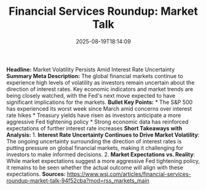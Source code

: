 ﻿---
title: "Financial Services Roundup: Market Talk"
date: "2025-08-19T18:14:09"
category: "Markets"
summary: ""
slug: "financial services roundup market talk"
source_urls:
  - "https://www.wsj.com/articles/financial-services-roundup-market-talk-94f52cba?mod=rss_markets_main"
seo:
  title: "Financial Services Roundup: Market Talk | Hash n Hedge"
  description: ""
  keywords: ["news", "markets", "brief"]
---
**Headline:** Market Volatility Persists Amid Interest Rate Uncertainty  **Summary Meta Description:** The global financial markets continue to experience high levels of volatility as investors remain uncertain about the direction of interest rates. Key economic indicators and market trends are being closely watched, with the Fed's next move expected to have significant implications for the markets.  **Bullet Key Points:**  * The S&P 500 has experienced its worst week since March amid concerns over interest rate hikes * Treasury yields have risen as investors anticipate a more aggressive Fed tightening policy * Strong economic data has reinforced expectations of further interest rate increases  **Short Takeaways with Analysis:**  1. **Interest Rate Uncertainty Continues to Drive Market Volatility**: The ongoing uncertainty surrounding the direction of interest rates is putting pressure on global financial markets, making it challenging for investors to make informed decisions. 2. **Market Expectations vs. Reality**: While market expectations suggest a more aggressive Fed tightening policy, it remains to be seen whether the actual outcome will align with these expectations.  **Sources:** https://www.wsj.com/articles/financial-services-roundup-market-talk-94f52cba?mod=rss_markets_main 

